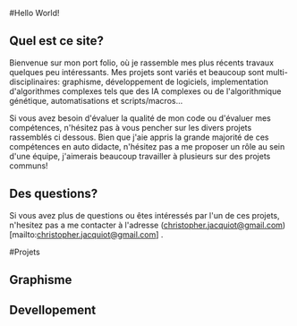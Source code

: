 #Hello World!

## Quel est ce site?

Bienvenue sur mon port folio, où je rassemble mes plus récents travaux quelques peu intéressants. Mes projets sont variés et beaucoup sont multi-disciplinaires: graphisme, développement de logiciels, implementation d'algorithmes complexes tels que des IA complexes ou de l'algorithmique génétique, automatisations et scripts/macros... 

Si vous avez besoin d'évaluer la qualité de mon code ou d'évaluer mes compétences, n'hésitez pas à vous pencher sur les divers projets rassemblés ci dessous. Bien que j'aie appris la grande majorité de ces compétences en auto didacte, n'hésitez pas a me proposer un rôle au sein d'une équipe, j'aimerais beaucoup travailler à plusieurs sur des projets communs!

## Des questions?
Si vous avez plus de questions ou êtes intéressés par l'un de ces projets, n'hesitez pas a me contacter à l'adresse (christopher.jacquiot@gmail.com)[mailto:christopher.jacquiot@gmail.com] .

#Projets

## Graphisme


## Devellopement

